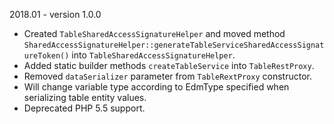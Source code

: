 2018.01 - version 1.0.0

* Created `TableSharedAccessSignatureHelper` and moved method `SharedAccessSignatureHelper::generateTableServiceSharedAccessSignatureToken()` into `TableSharedAccessSignatureHelper`.
* Added static builder methods `createTableService` into `TableRestProxy`.
* Removed `dataSerializer` parameter from `TableRextProxy` constructor.
* Will change variable type according to EdmType specified when serializing table entity values.
* Deprecated PHP 5.5 support.